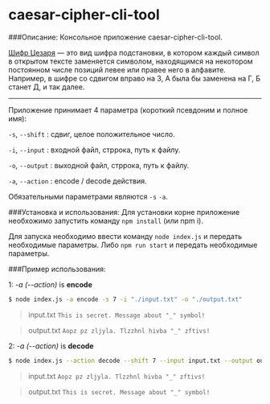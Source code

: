 # caesar-cipher-cli-tool

###Описание:
Консольное приложение caesar-cipher-cli-tool.

[Шифр Цезаря](https://ru.wikipedia.org/wiki/%D0%A8%D0%B8%D1%84%D1%80_%D0%A6%D0%B5%D0%B7%D0%B0%D1%80%D1%8F) — это вид шифра подстановки, в котором каждый символ в открытом тексте заменяется символом, находящимся на некотором постоянном числе позиций левее или правее него в алфавите. Например, в шифре со сдвигом вправо на 3, А была бы заменена на Г, Б станет Д, и так далее.

---

Приложение принимает 4 параметра (короткий псевдоним и полное имя):

`-s`, `--shift` : сдвиг, целое положительное число.

`-i`, `--input` : входной файл, стррока, путь к файлу.

`-o`, `--output` : выходной файл, стррока, путь к файлу.

`-a`, `--action` : encode / decode действия.

Обязательными параметрами являются `-s` `-a`.

###Установка и использования:
Для установки корне приложение необхожимо запустить команду `npm install` (или npm i).

Для запуска необходимо ввести команду `node index.js` и передать необходимые параметры.
Либо `npm run start` и передать необходимые параметры.

###Пример использования:

1: _-a (--action)_ is **encode**

```bash
$ node index.js -a encode -s 7 -i "./input.txt" -o "./output.txt"
```

> input.txt
> `This is secret. Message about "_" symbol!`

> output.txt
> `Aopz pz zljyla. Tlzzhnl hivba "_" zftivs!`

2: _-a (--action)_ is **decode**

```bash
$ node index.js --action decode --shift 7 --input input.txt --output output.txt
```

> input.txt
> `Aopz pz zljyla. Tlzzhnl hivba "_" zftivs!`

> output.txt
> `This is secret. Message about "_" symbol!`
